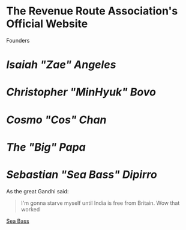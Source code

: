 # The Revenue Route Association's Official Website

Founders

# __*Isaiah "Zae" Angeles*__ 

# __*Christopher "MinHyuk" Bovo*__ 

# __*Cosmo "Cos" Chan*__ 

# __*The "Big" Papa*__ 

# __*Sebastian "Sea Bass" Dipirro*__ 

As the great Gandhi said:

>I'm gonna starve myself until India is free from Britain.
>Wow that worked

[Sea Bass](https://www.sebastiandipirro.com/)
